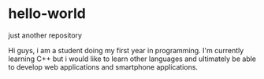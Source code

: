 # hello-world
just another repository

Hi guys, i am a student doing my first year in programming. I'm currently learning C++ but i would like to learn other languages and 
ultimately be able to develop web applications and smartphone applications.
